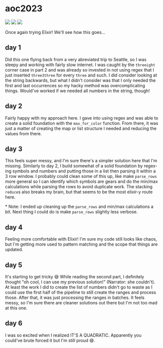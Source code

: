 # aoc2023

![](https://img.shields.io/badge/day%20📅-6-blue)
![](https://img.shields.io/badge/stars%20⭐-12-yellow)
![](https://img.shields.io/badge/days%20completed-6-red)

Once again trying Elixir! We'll see how this goes...

## day 1
Did this one flying back from a very abreviated trip to Seattle, so I was sleepy and working with fairly slow internet. I was caught by the `threeight` corner case in part 2 and was already so invested in not using regex that I just inserted `three3three` for every `three` and such. I did consider looking at the string backwards, but what I didn't consider was that I only needed the first and last occurrences so my hacky method was overcomplicating things. Would've worked if we needed all numbers in the string, though!

## day 2
Fairly happy with my approach here. I gave into using regex and was able to create a solid foundation with the `max_for_color` function. From there, it was just a matter of creating the map or list structure I needed and reducing the values from there.

## day 3
This feels super messy, and I'm sure there's a simpler solution here that I'm missing. Similarly to day 2, I build somewhat of a solid foundation by regex-ing symbols and numbers and putting those in a list then parsing it within a 3 row window. I probably could clean some of this up, like make `parse_rows` more general so I can identify which symbols are gears and do the min/max calculations while parsing the rows to avoid duplicate work. The stacking `reduce`s also breaks my brain, but that seems to be the most elixir-y route here.

\* Note: I ended up cleaning up the `parse_rows` and min/max calculations a bit. Next thing I could do is make `parse_rows` slightly less verbose.

## day 4
Feeling more comfortable with Elixir! I'm sure my code still looks like chaos, but I'm getting more used to pattern matching and the scope that things are updated.

## day 5
It's starting to get tricky 😅 While reading the second part, I definitely thought "oh cool, I can use my previous solution!" (Narrator: she couldn't). At least the work I did to create the list of numbers didn't go to waste as I could use the first half of the pipeline to still create the ranges and process those. After that, it was just processing the ranges in batches. It feels messy, so I'm sure there are cleaner solutions out there but I'm not too mad at this one.

## day 6
I was so excited when I realized IT'S A QUADRATIC. Apparently you could've brute forced it but I'm still proud 😅.
